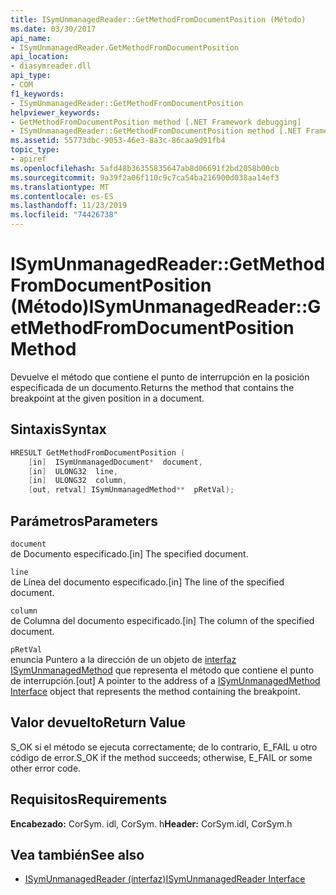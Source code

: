 ```yaml
---
title: ISymUnmanagedReader::GetMethodFromDocumentPosition (Método)
ms.date: 03/30/2017
api_name:
- ISymUnmanagedReader.GetMethodFromDocumentPosition
api_location:
- diasymreader.dll
api_type:
- COM
f1_keywords:
- ISymUnmanagedReader::GetMethodFromDocumentPosition
helpviewer_keywords:
- GetMethodFromDocumentPosition method [.NET Framework debugging]
- ISymUnmanagedReader::GetMethodFromDocumentPosition method [.NET Framework debugging]
ms.assetid: 55773dbc-9053-46e3-8a3c-86caa9d91fb4
topic_type:
- apiref
ms.openlocfilehash: 5afd48b36355835647ab8d06691f2bd2058b00cb
ms.sourcegitcommit: 9a39f2a06f110c9c7ca54ba216900d038aa14ef3
ms.translationtype: MT
ms.contentlocale: es-ES
ms.lasthandoff: 11/23/2019
ms.locfileid: "74426738"
---
```

# <a name="isymunmanagedreadergetmethodfromdocumentposition-method"></a><span data-ttu-id="7dc0a-102">ISymUnmanagedReader::GetMethodFromDocumentPosition (Método)</span><span class="sxs-lookup"><span data-stu-id="7dc0a-102">ISymUnmanagedReader::GetMethodFromDocumentPosition Method</span></span>
<span data-ttu-id="7dc0a-103">Devuelve el método que contiene el punto de interrupción en la posición especificada de un documento.</span><span class="sxs-lookup"><span data-stu-id="7dc0a-103">Returns the method that contains the breakpoint at the given position in a document.</span></span>  
  
## <a name="syntax"></a><span data-ttu-id="7dc0a-104">Sintaxis</span><span class="sxs-lookup"><span data-stu-id="7dc0a-104">Syntax</span></span>  
  
```cpp  
HRESULT GetMethodFromDocumentPosition (  
    [in]  ISymUnmanagedDocument*  document,  
    [in]  ULONG32  line,  
    [in]  ULONG32  column,  
    [out, retval] ISymUnmanagedMethod**  pRetVal);  
```  
  
## <a name="parameters"></a><span data-ttu-id="7dc0a-105">Parámetros</span><span class="sxs-lookup"><span data-stu-id="7dc0a-105">Parameters</span></span>  
 `document`  
 <span data-ttu-id="7dc0a-106">de Documento especificado.</span><span class="sxs-lookup"><span data-stu-id="7dc0a-106">[in] The specified document.</span></span>  
  
 `line`  
 <span data-ttu-id="7dc0a-107">de Línea del documento especificado.</span><span class="sxs-lookup"><span data-stu-id="7dc0a-107">[in] The line of the specified document.</span></span>  
  
 `column`  
 <span data-ttu-id="7dc0a-108">de Columna del documento especificado.</span><span class="sxs-lookup"><span data-stu-id="7dc0a-108">[in] The column of the specified document.</span></span>  
  
 `pRetVal`  
 <span data-ttu-id="7dc0a-109">enuncia Puntero a la dirección de un objeto de [interfaz ISymUnmanagedMethod](../../../../docs/framework/unmanaged-api/diagnostics/isymunmanagedmethod-interface.md) que representa el método que contiene el punto de interrupción.</span><span class="sxs-lookup"><span data-stu-id="7dc0a-109">[out] A pointer to the address of a [ISymUnmanagedMethod Interface](../../../../docs/framework/unmanaged-api/diagnostics/isymunmanagedmethod-interface.md) object that represents the method containing the breakpoint.</span></span>  
  
## <a name="return-value"></a><span data-ttu-id="7dc0a-110">Valor devuelto</span><span class="sxs-lookup"><span data-stu-id="7dc0a-110">Return Value</span></span>  
 <span data-ttu-id="7dc0a-111">S_OK si el método se ejecuta correctamente; de lo contrario, E_FAIL u otro código de error.</span><span class="sxs-lookup"><span data-stu-id="7dc0a-111">S_OK if the method succeeds; otherwise, E_FAIL or some other error code.</span></span>  
  
## <a name="requirements"></a><span data-ttu-id="7dc0a-112">Requisitos</span><span class="sxs-lookup"><span data-stu-id="7dc0a-112">Requirements</span></span>  
 <span data-ttu-id="7dc0a-113">**Encabezado:** CorSym. idl, CorSym. h</span><span class="sxs-lookup"><span data-stu-id="7dc0a-113">**Header:** CorSym.idl, CorSym.h</span></span>  
  
## <a name="see-also"></a><span data-ttu-id="7dc0a-114">Vea también</span><span class="sxs-lookup"><span data-stu-id="7dc0a-114">See also</span></span>

- [<span data-ttu-id="7dc0a-115">ISymUnmanagedReader (interfaz)</span><span class="sxs-lookup"><span data-stu-id="7dc0a-115">ISymUnmanagedReader Interface</span></span>](../../../../docs/framework/unmanaged-api/diagnostics/isymunmanagedreader-interface.md)
